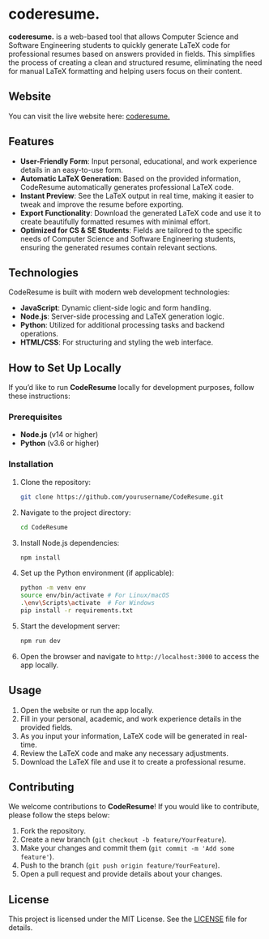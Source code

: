 # coderesume.

**coderesume.** is a web-based tool that allows Computer Science and Software Engineering students to quickly generate LaTeX code for professional resumes based on answers provided in fields. This simplifies the process of creating a clean and structured resume, eliminating the need for manual LaTeX formatting and helping users focus on their content.

## Website

You can visit the live website here: [coderesume.](https://coderesume-alpha-testing.vercel.app/)

## Features

- **User-Friendly Form**: Input personal, educational, and work experience details in an easy-to-use form.
- **Automatic LaTeX Generation**: Based on the provided information, CodeResume automatically generates professional LaTeX code.
- **Instant Preview**: See the LaTeX output in real time, making it easier to tweak and improve the resume before exporting.
- **Export Functionality**: Download the generated LaTeX code and use it to create beautifully formatted resumes with minimal effort.
- **Optimized for CS & SE Students**: Fields are tailored to the specific needs of Computer Science and Software Engineering students, ensuring the generated resumes contain relevant sections.

## Technologies

CodeResume is built with modern web development technologies:
- **JavaScript**: Dynamic client-side logic and form handling.
- **Node.js**: Server-side processing and LaTeX generation logic.
- **Python**: Utilized for additional processing tasks and backend operations.
- **HTML/CSS**: For structuring and styling the web interface.

## How to Set Up Locally

If you’d like to run **CodeResume** locally for development purposes, follow these instructions:

### Prerequisites
- **Node.js** (v14 or higher)
- **Python** (v3.6 or higher)

### Installation
1. Clone the repository:
    ```bash
    git clone https://github.com/yourusername/CodeResume.git
    ```

2. Navigate to the project directory:
    ```bash
    cd CodeResume
    ```

3. Install Node.js dependencies:
    ```bash
    npm install
    ```

4. Set up the Python environment (if applicable):
    ```bash
    python -m venv env
    source env/bin/activate # For Linux/macOS
    .\env\Scripts\activate  # For Windows
    pip install -r requirements.txt
    ```

5. Start the development server:
    ```bash
    npm run dev
    ```

6. Open the browser and navigate to `http://localhost:3000` to access the app locally.

## Usage

1. Open the website or run the app locally.
2. Fill in your personal, academic, and work experience details in the provided fields.
3. As you input your information, LaTeX code will be generated in real-time.
4. Review the LaTeX code and make any necessary adjustments.
5. Download the LaTeX file and use it to create a professional resume.

## Contributing

We welcome contributions to **CodeResume**! If you would like to contribute, please follow the steps below:
1. Fork the repository.
2. Create a new branch (`git checkout -b feature/YourFeature`).
3. Make your changes and commit them (`git commit -m 'Add some feature'`).
4. Push to the branch (`git push origin feature/YourFeature`).
5. Open a pull request and provide details about your changes.

## License

This project is licensed under the MIT License. See the [LICENSE](LICENSE) file for details.

